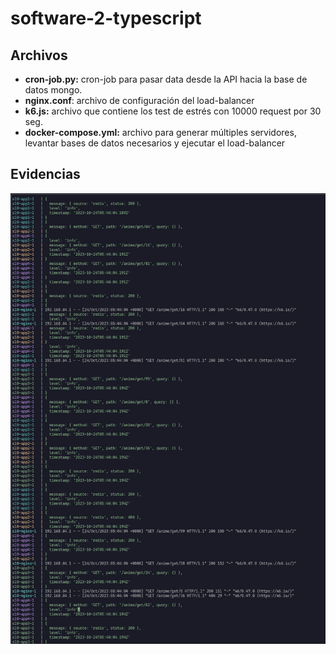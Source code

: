 # software-2-typescript

## Archivos
- **cron-job.py:** cron-job para pasar data desde la API hacia la base de datos mongo.
- **nginx.conf**: archivo de configuración del load-balancer
- **k6.js:** archivo que contiene los test de estrés con 10000 request por 30 seg.
- **docker-compose.yml:** archivo para generar múltiples servidores, levantar bases de datos necesarios y ejecutar el load-balancer

## Evidencias

![Evidencia](./img/evidencia.png)

